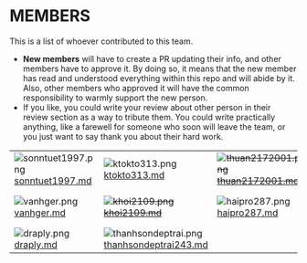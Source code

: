 # MEMBERS

This is a list of whoever contributed to this team.

- **New members** will
  have to create a PR updating their info, and other members have to
  approve it. By doing so, it means that the new member has read and
  understood everything within this repo and will abide by it. Also, other
  members who approved it will have the common responsibility to warmly
  support the new person.
- If you like, you could write your review about other person in their review section as a way to tribute them. You
  could write practically anything, like a farewell for someone who soon will leave the team, or you just want to say
  thank you about their hard work.

|                                                                                                          |                                                                                                                             |                                                                                                              |                                                                                                        |
|:---------------------------------------------------------------------------------------------------------|:----------------------------------------------------------------------------------------------------------------------------|:-------------------------------------------------------------------------------------------------------------|:-------------------------------------------------------------------------------------------------------|
| ![sonntuet1997.png](https://avatars.githubusercontent.com/u/33181397) [sonntuet1997.md](sonntuet1997.md) | ![ktokto313.png](https://avatars.githubusercontent.com/u/57142191) [ktokto313.md](ktokto313.md)                             | ~~![thuan2172001.png](https://avatars.githubusercontent.com/u/62707901) [thuan2172001.md](thuan2172001.md)~~ | ![hduoc200.png](https://avatars.githubusercontent.com/hduoc2003) [hduoc2003.md](hduoc2003.md)          |
| ![vanhger.png](https://avatars.githubusercontent.com/u/71112028) [vanhger.md](vanhger.md)                | ~~![khoi2109.png](https://avatars.githubusercontent.com/u/48615950) [khoi2109.md](khoi2109.md)~~                            | ![haipro287.png](https://avatars.githubusercontent.com/u/17197951) [haipro287.md](haipro287.md)              | ![tranduy1dol.png](https://avatars.githubusercontent.com/u/124806253) [tranduy1dol.md](tranduy1dol.md) |
| ![draply.png](https://avatars.githubusercontent.com/u/74479681) [draply.md](draply.md)                   | ![thanhsondeptrai.png](https://avatars.githubusercontent.com/u/69808662?v=4) [thanhsondeptrai243.md](thanhsondeptrai243.md) |                                                                                                              |                                                                                                        |

